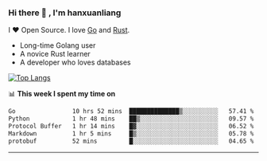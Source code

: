 ### Hi there 👋 , I'm hanxuanliang

<!--
**hanxuanliang/hanxuanliang** is a ✨ _special_ ✨ repository because its `README.md` (this file) appears on your GitHub profile.

Here are some ideas to get you started:

- 🔭 I’m currently working on ...
- 🌱 I’m currently learning ...
- 👯 I’m looking to collaborate on ...
- 🤔 I’m looking for help with ...
- 💬 Ask me about ...
- 📫 How to reach me: ...
- 😄 Pronouns: ...
- ⚡ Fun fact: ...
-->
I ❤ Open Source. I love [Go](https://golang.org) and [Rust](https://www.rust-lang.org/zh-CN/).

* Long-time Golang user
* A novice Rust learner
* A developer who loves databases

[![Top Langs](https://github-readme-stats.vercel.app/api?username=hanxuanliang&show_icons=true&count_private=true&line_height=40)](https://github.com/anuraghazra/github-readme-stats)

📊 **This week I spent my time on**
<!--START_SECTION:waka-->

```txt
Go                10 hrs 52 mins  ██████████████▒░░░░░░░░░░   57.41 %
Python            1 hr 48 mins    ██▒░░░░░░░░░░░░░░░░░░░░░░   09.57 %
Protocol Buffer   1 hr 14 mins    █▓░░░░░░░░░░░░░░░░░░░░░░░   06.52 %
Markdown          1 hr 5 mins     █▒░░░░░░░░░░░░░░░░░░░░░░░   05.78 %
protobuf          52 mins         █░░░░░░░░░░░░░░░░░░░░░░░░   04.65 %
```

<!--END_SECTION:waka-->

***
